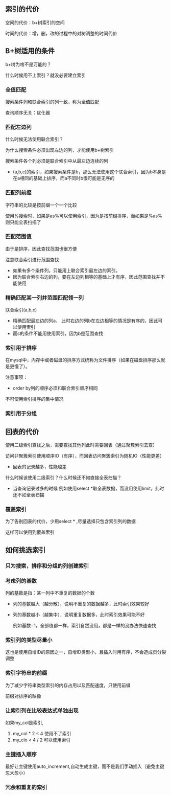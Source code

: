 ## 索引的代价

空间的代价：b+树索引的空间



时间的代价：增，删，改的过程中的对树调整的时间代价





## B+树适用的条件

b+树为啥不是万能的？

什么时候用不上索引？就没必要建立索引

### 全值匹配

搜索条件列和联合索引的列一致，称为全值匹配

查询顺序无关：优化器

### 匹配左边列

什么时候无法使用联合索引？

为什么搜索条件必须出现左边的列，才能使用b+树索引

搜索条件各个列必须是联合索引中从最左边连续的列

- (a,b,c)的索引，如果搜索条件是b，那么无法使用这个联合索引，因为b本身是在a相同的基础上排序，而a不同时b很可能是无序的



### 匹配列前缀

字符串的比较是按前缀一个一个比较

使用%搜索时，如果是as%可以使用索引，因为是按前缀排序，而如果是%as%则只能全表扫描了



### 匹配范围值

由于是排序，因此查找范围也很方便

注意联合索引进行范围查找

- 如果有多个条件列，只能用上联合索引最左边的索引。
- 因为联合索引右边的列，要在左边列相等的基础上才有序，因此范围查找并不能使用



### 精确匹配某一列并范围匹配领一列

联合索引(a,b,c)

- 精确匹配最左边的列a， 此时右边的列b在左边相等的情况是有序的，因此可以使用索引
- 而c的条件不能用使用索引，因为b是范围查找



### 索引用于排序

在mysql中，内存中或者磁盘的排序方式统称为文件排序（如果在磁盘排序那么就是更慢了）。



注意事项：

- order by列的顺序必须和联合索引顺序相同

不可使用索引排序的集中情况



### 索引用于分组



## 回表的代价

使用二级索引查找之后，需要查找其他列此时需要回表（通过聚簇索引去查）

访问非聚簇索引使用顺序IO（有序），而回表访问聚簇索引为随机IO（性能更差）

- 回表的记录越多，性能越差

什么时候该使用二级索引？什么时候还不如直接全表扫描？

- 当查询记录过多的时候 例如使用select \*取全表数据，而没用使用limit，此时还不如全表扫描

### 覆盖索引

为了告别回表的代价，少用select \* ,尽量选择只包含索引列的数据

这样可以使用到覆盖索引

## 如何挑选索引

### 只为搜索，排序和分组的列创建索引

### 考虑列的基数

列的基数是指：某一列中不重复的数据的个数

- 列的基数越大（越分散），说明不重复的数据越多，此时索引效果较好

- 列的基数越小（越集中），说明重复数据多，此时索引效果可能不好

  例如基数=1，全部值都一样，索引自然没用，都是一样的没办法快速查找



### 索引列的类型尽量小

这也是使用自增ID的原因之一，自增ID类型小，且插入时用有序，不会造成页分裂调整



### 索引字符串的前缀

为了减少字符串类型索引的内存占用以及匹配速度，只使用前缀

前缀对排序的映像

### 让索引列在比较表达式单独出现

如果my_col是索引,

1. my_col * 2 < 4 使用不了索引
2. my_clo < 4 / 2 可以使用索引

### 主键插入顺序

最好让主键使用auto_increment,自动生成主键，而不是我们手动插入（避免主键忽大忽小）



### 冗余和重复的索引





 

